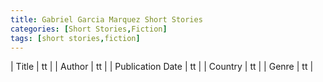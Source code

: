 ```yaml
---
title: Gabriel Garcia Marquez Short Stories
categories: [Short Stories,Fiction]
tags: [short stories,fiction]
---
```

        
| Title | tt |
| Author | tt  |
| Publication Date | tt   |
| Country | tt |
| Genre | tt  |
        
